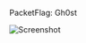 PacketFlag: Gh0st  
  
![Screenshot](https://raw.githubusercontent.com/Cryakl/Ultimate-RAT-Collection/refs/heads/main/Gh0stRat/Gh0st%20RAT%202.5/Screenshot.png)
